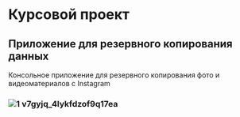 # Курсовой проект
## Приложение для резервного копирования данных
Консольное приложение для резервного копирования фото и видеоматериалов с Instagram
### ![1 v7gyjq_4lykfdzof9q17ea](https://user-images.githubusercontent.com/45944636/50238512-a2beb980-03d0-11e9-822e-75f4e612b630.jpeg)
